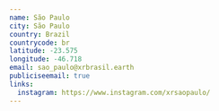 ```yaml
---
name: São Paulo
city: São Paulo
country: Brazil
countrycode: br
latitude: -23.575
longitude: -46.718
email: sao_paulo@xrbrasil.earth
publiciseemail: true
links:
  instagram: https://www.instagram.com/xrsaopaulo/
---
```

